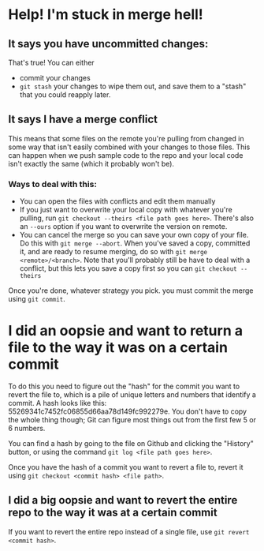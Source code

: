 # Help! I'm stuck in merge hell!

## It says you have uncommitted changes:
That's true! You can either 
 - commit your changes
 - `git stash` your changes to wipe them out, and save them to a "stash" that you could reapply later.

## It says I have a merge conflict
This means that some files on the remote you're pulling from changed in some way that isn't easily combined with your changes to those files. This can happen when we push sample code to the repo and your local code isn't exactly the same (which it probably won't be).

### Ways to deal with this:
- You can open the files with conflicts and edit them manually
- If you just want to overwrite your local copy with whatever you're pulling, run `git checkout --theirs <file path goes here>`. There's also an `--ours` option if you want to overwrite the version on remote.
- You can cancel the merge so you can save your own copy of your file. Do this with `git merge --abort`. When you've saved a copy, committed it, and are ready to resume merging, do so with `git merge <remote>/<branch>`. Note that you'll probably still be have to deal with a conflict, but this lets you save a copy first so you can `git checkout --theirs`

Once you're done, whatever strategy you pick. you must commit the merge using `git commit`.

# I did an oopsie and want to return a file to the way it was on a certain commit

To do this you need to figure out the "hash" for the commit you want to revert the file to, which is a pile of unique letters and numbers that identify a commit. A hash looks like this: 55269341c7452fc06855d66aa78d149fc992279e. You don't have to copy the whole thing though; Git can figure most things out from the first few 5 or 6 numbers.

You can find a hash by going to the file on Github and clicking the "History" button, or using the command `git log <file path goes here>`.

Once you have the hash of a commit you want to revert a file to, revert it using `git checkout <commit hash> <file path>`.

## I did a big oopsie and want to revert the entire repo to the way it was at a certain commit
If you want to revert the entire repo instead of a single file, use `git revert <commit hash>`.

